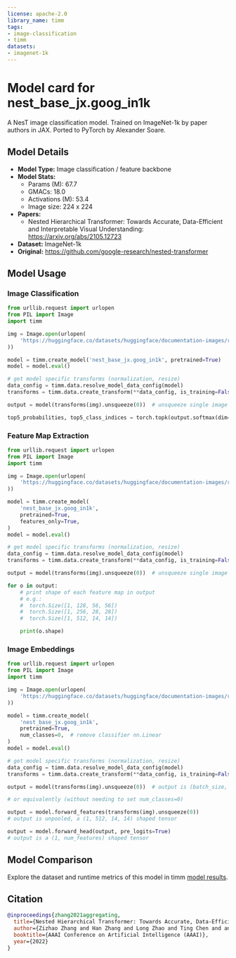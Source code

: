 ```yaml
---
license: apache-2.0
library_name: timm
tags:
- image-classification
- timm
datasets:
- imagenet-1k
---
```

# Model card for nest_base_jx.goog_in1k

A NesT image classification model. Trained on ImageNet-1k by paper authors in JAX. Ported to PyTorch by Alexander Soare.

## Model Details
- **Model Type:** Image classification / feature backbone
- **Model Stats:**
  - Params (M): 67.7
  - GMACs: 18.0
  - Activations (M): 53.4
  - Image size: 224 x 224
- **Papers:**
  - Nested Hierarchical Transformer: Towards Accurate, Data-Efficient and Interpretable Visual Understanding: https://arxiv.org/abs/2105.12723
- **Dataset:** ImageNet-1k
- **Original:** https://github.com/google-research/nested-transformer

## Model Usage
### Image Classification
```python
from urllib.request import urlopen
from PIL import Image
import timm

img = Image.open(urlopen(
    'https://huggingface.co/datasets/huggingface/documentation-images/resolve/main/beignets-task-guide.png'
))

model = timm.create_model('nest_base_jx.goog_in1k', pretrained=True)
model = model.eval()

# get model specific transforms (normalization, resize)
data_config = timm.data.resolve_model_data_config(model)
transforms = timm.data.create_transform(**data_config, is_training=False)

output = model(transforms(img).unsqueeze(0))  # unsqueeze single image into batch of 1

top5_probabilities, top5_class_indices = torch.topk(output.softmax(dim=1) * 100, k=5)
```

### Feature Map Extraction
```python
from urllib.request import urlopen
from PIL import Image
import timm

img = Image.open(urlopen(
    'https://huggingface.co/datasets/huggingface/documentation-images/resolve/main/beignets-task-guide.png'
))

model = timm.create_model(
    'nest_base_jx.goog_in1k',
    pretrained=True,
    features_only=True,
)
model = model.eval()

# get model specific transforms (normalization, resize)
data_config = timm.data.resolve_model_data_config(model)
transforms = timm.data.create_transform(**data_config, is_training=False)

output = model(transforms(img).unsqueeze(0))  # unsqueeze single image into batch of 1

for o in output:
    # print shape of each feature map in output
    # e.g.:
    #  torch.Size([1, 128, 56, 56])
    #  torch.Size([1, 256, 28, 28])
    #  torch.Size([1, 512, 14, 14])

    print(o.shape)
```

### Image Embeddings
```python
from urllib.request import urlopen
from PIL import Image
import timm

img = Image.open(urlopen(
    'https://huggingface.co/datasets/huggingface/documentation-images/resolve/main/beignets-task-guide.png'
))

model = timm.create_model(
    'nest_base_jx.goog_in1k',
    pretrained=True,
    num_classes=0,  # remove classifier nn.Linear
)
model = model.eval()

# get model specific transforms (normalization, resize)
data_config = timm.data.resolve_model_data_config(model)
transforms = timm.data.create_transform(**data_config, is_training=False)

output = model(transforms(img).unsqueeze(0))  # output is (batch_size, num_features) shaped tensor

# or equivalently (without needing to set num_classes=0)

output = model.forward_features(transforms(img).unsqueeze(0))
# output is unpooled, a (1, 512, 14, 14) shaped tensor

output = model.forward_head(output, pre_logits=True)
# output is a (1, num_features) shaped tensor
```

## Model Comparison
Explore the dataset and runtime metrics of this model in timm [model results](https://github.com/huggingface/pytorch-image-models/tree/main/results).

## Citation
```bibtex
@inproceedings{zhang2021aggregating,
  title={Nested Hierarchical Transformer: Towards Accurate, Data-Efficient and Interpretable Visual Understanding},
  author={Zizhao Zhang and Han Zhang and Long Zhao and Ting Chen and and Sercan Ö. Arık and Tomas Pfister},
  booktitle={AAAI Conference on Artificial Intelligence (AAAI)},
  year={2022}
}
```
